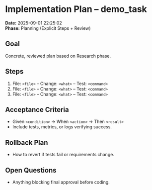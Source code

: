 # Implementation Plan – demo_task
**Date:** 2025-09-01 22:25:02  
**Phase:** Planning (Explicit Steps + Review)

## Goal
Concrete, reviewed plan based on Research phase.

## Steps
1. File: `<file>` – Change: `<what>` – Test: `<command>`
2. File: `<file>` – Change: `<what>` – Test: `<command>`
3. File: `<file>` – Change: `<what>` – Test: `<command>`

## Acceptance Criteria
- Given `<condition>` → When `<action>` → Then `<result>`
- Include tests, metrics, or logs verifying success.

## Rollback Plan
- How to revert if tests fail or requirements change.

## Open Questions
- Anything blocking final approval before coding.

